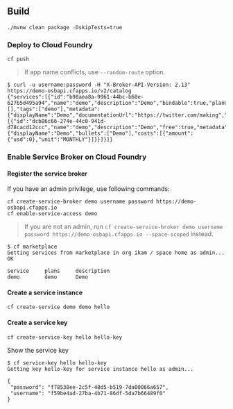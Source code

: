 ## Build


```
./mvnw clean package -DskipTests=true
```


### Deploy to Cloud Foundry

```
cf push
```

> If app name conflicts, use `--random-route` option.

```
$ curl -u username:password -H "X-Broker-API-Version: 2.13" https://demo-osbapi.cfapps.io/v2/catalog
{"services":[{"id":"b98aea8a-9961-44bc-b68e-627b5d495a94","name":"demo","description":"Demo","bindable":true,"planUpdateable":false,"requires":[],"tags":["demo"],"metadata":{"displayName":"Demo","documentationUrl":"https://twitter.com/making","imageUrl":"https://avatars2.githubusercontent.com/u/19211531","longDescription":"Demo","providerDisplayName":"@making","supportUrl":"https://twitter.com/making"},"plans":[{"id":"dcb86c66-274e-44c0-941d-d78cacd12ccc","name":"demo","description":"Demo","free":true,"metadata":{"displayName":"Demo","bullets":["Demo"],"costs":[{"amount":{"usd":0},"unit":"MONTHLY"}]}}]}]}
```

### Enable Service Broker on Cloud Foundry

#### Register the service broker

If you have an admin privilege, use following commands:

```
cf create-service-broker demo username password https://demo-osbapi.cfapps.io
cf enable-service-access demo
```

> If you are not an admin, run `cf create-service-broker demo username password https://demo-osbapi.cfapps.io --space-scoped` instead.

```
$ cf marketplace
Getting services from marketplace in org ikam / space home as admin...
OK

service     plans     description
demo        demo      Demo
```

#### Create a service instance

```
cf create-service demo demo hello
```

#### Create a service key

```
cf create-service-key hello hello-key
```

Show the service key

```
$ cf service-key hello hello-key
Getting key hello-key for service instance hello as admin...

{
 "password": "f78538ee-2c5f-48d5-b519-7da00066a657",
 "username": "f59be4ad-27ba-4b71-86df-5da7b66489f0"
}
```
